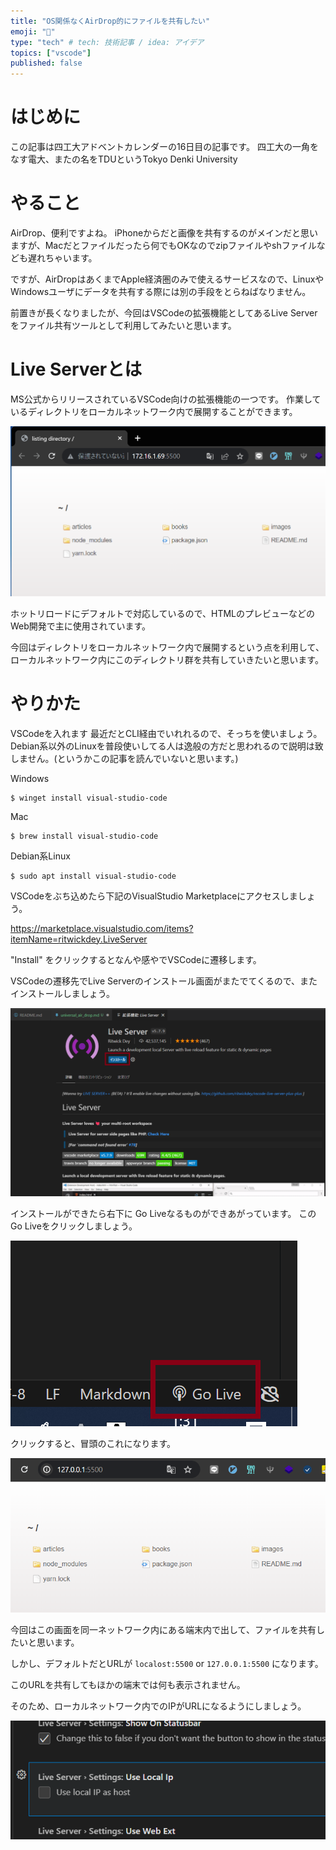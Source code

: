 ```yaml
---
title: "OS関係なくAirDrop的にファイルを共有したい"
emoji: "🌟"
type: "tech" # tech: 技術記事 / idea: アイデア
topics: ["vscode"]
published: false
---
```


# はじめに

この記事は四工大アドベントカレンダーの16日目の記事です。
四工大の一角をなす電大、またの名をTDUというTokyo Denki University

# やること

AirDrop、便利ですよね。
iPhoneからだと画像を共有するのがメインだと思いますが、Macだとファイルだったら何でもOKなのでzipファイルやshファイルなども遅れちゃいます。

ですが、AirDropはあくまでApple経済圏のみで使えるサービスなので、LinuxやWindowsユーザにデータを共有する際には別の手段をとらねばなりません。

前置きが長くなりましたが、今回はVSCodeの拡張機能としてあるLive Serverをファイル共有ツールとして利用してみたいと思います。

# Live Serverとは

MS公式からリリースされているVSCode向けの拡張機能の一つです。
作業しているディレクトリをローカルネットワーク内で展開することができます。

![Alt text](/images/global_aridrop_2.png)

ホットリロードにデフォルトで対応しているので、HTMLのプレビューなどのWeb開発で主に使用されています。

今回はディレクトリをローカルネットワーク内で展開するという点を利用して、ローカルネットワーク内にこのディレクトリ群を共有していきたいと思います。


# やりかた

VSCodeを入れます
最近だとCLI経由でいれれるので、そっちを使いましょう。
Debian系以外のLinuxを普段使いしてる人は逸般の方だと思われるので説明は致しません。(というかこの記事を読んでいないと思います。)

Windows
```
$ winget install visual-studio-code
```

Mac
```
$ brew install visual-studio-code
```

Debian系Linux
```
$ sudo apt install visual-studio-code
```

VSCodeをぶち込めたら下記のVisualStudio Marketplaceにアクセスしましょう。

https://marketplace.visualstudio.com/items?itemName=ritwickdey.LiveServer

"Install" をクリックするとなんや感やでVSCodeに遷移します。

VSCodeの遷移先でLive Serverのインストール画面がまたでてくるので、またインストールしましょう。

![Alt text](/images/global_airdrop_1.png)

インストールができたら右下に Go Liveなるものができあがっています。
このGo Liveをクリックしましょう。

![Alt text](/images/global_aridrop_3.png)

クリックすると、冒頭のこれになります。

![Alt text](/images/global_aridrop_5.png)

今回はこの画面を同一ネットワーク内にある端末内で出して、ファイルを共有したいと思います。

しかし、デフォルトだとURLが ``localost:5500`` or ``127.0.0.1:5500`` になります。

このURLを共有してもほかの端末では何も表示されません。

そのため、ローカルネットワーク内でのIPがURLになるようにしましょう。

![Alt text](/images/global_aridrop_4.png)


